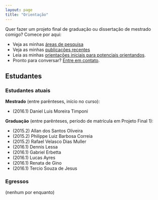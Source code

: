 ```yaml
---
layout: page
title: "Orientação"
---
```


Quer fazer um projeto final de graduação ou dissertação de mestrado comigo? Comece por aqui:

- Veja as minhas [áreas de pesquisa](pesquisa)
- Veja as minhas [publicações recentes](publications)
- Leia as minhas [orientações iniciais para potenciais orientandos](orientacoes).
- Pronto para conversar? [Entre em contato](contato).

## Estudantes

### Estudantes atuais

**Mestrado** (entre parênteses, início no curso):

- (2016.1) Daniel Luis Moreira Timponi

<!--
- (2015.1) Vagner da Silva Amaral
- (2016.1) Álamo Carlos Cruz da Silva
-->

**Graduação** (entre parênteses, período de matrícula em Projeto Final 1):

- (2015.2) Allan dos Santos Oliveira
- (2015.2) Philippe Luiz Barbosa Correia
- (2015.2) Rafael Velasco Dias Muller
- (2016.1) Dennis Lessa
- (2016.1) Gabriel Erbetta
- (2016.1) Lucas Ayres
- (2016.1) Renata de Gino
- (2016.1) Tercio Souza de Jesus

### Egressos

(nenhum por enquanto)
